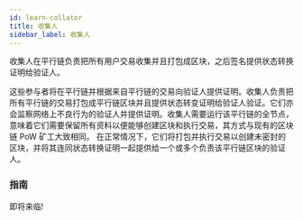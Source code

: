 ```yaml
---
id: learn-collator
title: 收集人
sidebar_label: 收集人
---
```


收集人在平行链负责把所有用户交易收集并且打包成区块，之后签名提供状态转换证明给验证人。

这些参与者将在平行链并根据来自平行链的交易向验证人提供证明。收集人负责把所有平行链的交易打包成平行链区块并且提供状态转变证明给验证人验证。它们亦会监察网络上不良行为的验证人并提供证明。收集人需要运行该平行链的全节点，意味着它们需要保留所有资料以便能够创建区块和执行交易，其方式与现有的区块链 PoW 矿工大致相同。 在正常情况下，它们将打包并执行交易以创建未密封的区块，并将其连同状态转换证明一起提供给一个或多个负责该平行链区块的验证人。

### 指南

即将来临!
